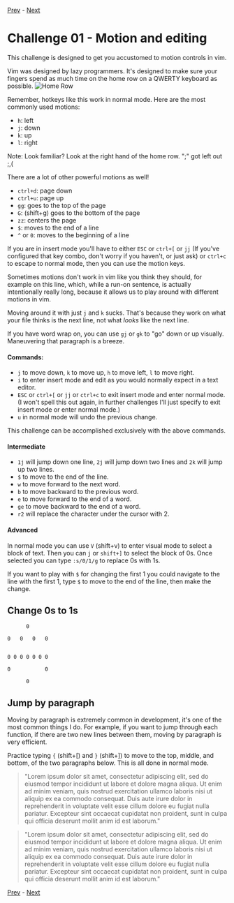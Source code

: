 [Prev](./challenge00.md) - [Next](./challenge02.md)

# Challenge 01 - Motion and editing

This challenge is designed to get you accustomed to motion controls in vim.

Vim was designed by lazy programmers.
It's designed to make sure your fingers spend as much time on the home row on a QWERTY keyboard as possible.
![Home Row](https://i.pinimg.com/originals/3b/e3/2f/3be32f612f5b183ea24bfa37e21c07f9.png)

Remember, hotkeys like this work in normal mode.
Here are the most commonly used motions:

* `h`: left
* `j`: down
* `k`: up
* `l`: right

Note: Look familiar?
Look at the right hand of the home row.
";" got left out ;,(

There are a lot of other powerful motions as well!
* `ctrl+d`: page down
* `ctrl+u`: page up
* `gg`: goes to the top of the page
* `G`: (shift+g) goes to the bottom of the page
* `zz`: centers the page
* `$`: moves to the end of a line
* `^` or `0`: moves to the beginning of a line

If you are in insert mode you'll have to either `ESC` or `ctrl+[` or `jj` (If you've configured that key combo, don't worry if you haven't, or just ask) or `ctrl+c` to escape to normal mode, then you can use the motion keys.

Sometimes motions don't work in vim like you think they should, for example on this line, which, while a run-on sentence, is actually intentionally really long, because it allows us to play around with different motions in vim.

Moving around it with just `j` and `k` sucks.
That's because they work on what your file thinks is the next line, not what _looks_ like the next line.

If you have word wrap on, you can use `gj` or `gk` to "go" down or up visually.
Maneuvering that paragraph is a breeze.

#### Commands:

* `j` to move down, `k` to move up, `h` to move left, `l` to move right.
* `i` to enter insert mode and edit as you would normally expect in a text editor.
* `ESC` or `ctrl+[` or `jj` or `ctrl+c` to exit insert mode and enter normal mode.
(I won't spell this out again, in further challenges I'll just specify to exit insert mode or enter normal mode.)
* `u` in normal mode will undo the previous change.

This challenge can be accomplished exclusively with the above commands.

#### Intermediate

* `1j` will jump down one line, `2j` will jump down two lines and `2k` will jump up two lines.
* `$` to move to the end of the line.
* `w` to move forward to the next word.
* `b` to move backward to the previous word.
* `e` to move forward to the end of a word.
* `ge` to move backward to the end of a word.
* `r2` will replace the character under the cursor with 2.

#### Advanced

In normal mode you can use `V` (shift+v) to enter visual mode to select a block of text.
Then you can `j` or `shift+]` to select the block of 0s.
Once selected you can type `:s/0/1/g` to replace 0s with 1s.

If you want to play with `$` for changing the first 1 you could navigate to the line with the first 1, type `$` to move to the end of the line, then make the change.

## Change 0s to 1s

```
      0

0   0   0   0


0 0 0 0 0 0 0

0           0

      0
```

## Jump by paragraph

Moving by paragraph is extremely common in development, it's one of the most common things I do.
For example, if you want to jump through each function, if there are two new lines between them, moving by paragraph is very efficient.

Practice typing `{` (shift+[) and `}` (shift+]) to move to the top, middle, and bottom, of the two paragraphs below.
This is all done in normal mode.

> "Lorem ipsum dolor sit amet, consectetur adipiscing elit, sed do eiusmod tempor incididunt ut labore et dolore magna aliqua. Ut enim ad minim veniam, quis nostrud exercitation ullamco laboris nisi ut aliquip ex ea commodo consequat. Duis aute irure dolor in reprehenderit in voluptate velit esse cillum dolore eu fugiat nulla pariatur. Excepteur sint occaecat cupidatat non proident, sunt in culpa qui officia deserunt mollit anim id est laborum."

> "Lorem ipsum dolor sit amet, consectetur adipiscing elit, sed do eiusmod tempor incididunt ut labore et dolore magna aliqua. Ut enim ad minim veniam, quis nostrud exercitation ullamco laboris nisi ut aliquip ex ea commodo consequat. Duis aute irure dolor in reprehenderit in voluptate velit esse cillum dolore eu fugiat nulla pariatur. Excepteur sint occaecat cupidatat non proident, sunt in culpa qui officia deserunt mollit anim id est laborum."

[Prev](./challenge00.md) - [Next](./challenge02.md)